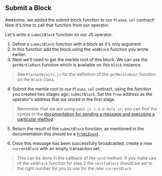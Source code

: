 ## Submit a Block

Awesome, we added the submit block function to our `Plasma.sol` contract! Now it's time to call that function from our operator. 

Let's write a `submitBlock` function on our JS operator.

1. Define a `submitBlock` function with a block as it's only argument. 
2. In this function add the block using the `addBlock` function you wrote earlier.
3. Next we'll need to get the merkle root of this block. We can use the `getMerkleRoot` function which is available on this `block` instance.

> See `PlasmaObjects.js` for the definition of the `getMerkleRoot` function on the `Block` class.

4. Submit the merkle root to our `Plasma.sol` contract, using the function you created two stages ago: `submitBlock`. Set the `from` address as the operator's address that we stored in the first stage. 

> Remember that we are using `web3.js 1.0.0-beta.xx`, you can find the syntax in the [documentation for sending a message and executing a particular method](https://web3js.readthedocs.io/en/1.0/web3-eth-contract.html#contract-send).

5. Return the result of the `submitBlock` function, as mentioned in the documentation this should be a [`PromiEvent`](https://web3js.readthedocs.io/en/1.0/web3-eth-contract.html#id22).

6. Once this message has been successfully broadcasted, create a new `currentBlock` with an empty transaction set.

> This can be done in the callback of the `send` method. If you make use of the `addBlock` function for step 2 the `nextTxBlock` should be set to the right number for you to use for the new `currentBlock`.